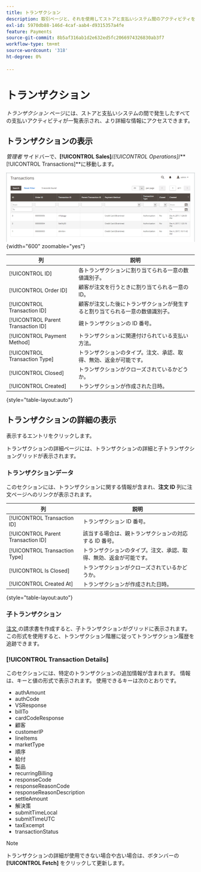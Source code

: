 ```yaml
---
title: トランザクション
description: 取引ページと、それを使用してストアと支払いシステム間のアクティビティを追跡する方法について説明します。
exl-id: 5970db88-146d-4caf-aab4-d9315357a4fe
feature: Payments
source-git-commit: 8b5af316ab1d2e632ed5fc2066974326830ab3f7
workflow-type: tm+mt
source-wordcount: '318'
ht-degree: 0%

---
```


# トランザクション

_トランザクション_ ページには、ストアと支払いシステムの間で発生したすべての支払いアクティビティが一覧表示され、より詳細な情報にアクセスできます。

## トランザクションの表示

_管理者_ サイドバーで、**[!UICONTROL Sales]**/_[!UICONTROL Operations]_/**[!UICONTROL Transactions]**に移動します。

![ 取引グリッド ](./assets/transactions.png){width="600" zoomable="yes"}

| 列 | 説明 |
|--- |--- |
| [!UICONTROL ID] | 各トランザクションに割り当てられる一意の数値識別子。 |
| [!UICONTROL Order ID] | 顧客が注文を行うときに割り当てられる一意の ID。 |
| [!UICONTROL Transaction ID] | 顧客が注文した後にトランザクションが発生すると割り当てられる一意の数値識別子。 |
| [!UICONTROL Parent Transaction ID] | 親トランザクションの ID 番号。 |
| [!UICONTROL Payment Method] | トランザクションに関連付けられている支払い方法。 |
| [!UICONTROL Transaction Type] | トランザクションのタイプ。注文、承認、取得、無効、返金が可能です。 |
| [!UICONTROL Closed] | トランザクションがクローズされているかどうか。 |
| [!UICONTROL Created] | トランザクションが作成された日時。 |

{style="table-layout:auto"}

## トランザクションの詳細の表示

表示するエントリをクリックします。

トランザクションの詳細ページには、トランザクションの詳細と子トランザクショングリッドが表示されます。

### トランザクションデータ

このセクションには、トランザクションに関する情報が含まれ、**注文 ID** 列に注文ページへのリンクが表示されます。

| 列 | 説明 |
|--- |--- |
| [!UICONTROL Transaction ID] | トランザクション ID 番号。 |
| [!UICONTROL Parent Transaction ID] | 該当する場合は、親トランザクションの対応する ID 番号。 |
| [!UICONTROL Transaction Type] | トランザクションのタイプ。注文、承認、取得、無効、返金が可能です。 |
| [!UICONTROL Is Closed] | トランザクションがクローズされているかどうか。 |
| [!UICONTROL Created At] | トランザクションが作成された日時。 |

{style="table-layout:auto"}

### 子トランザクション

[ 注文 ](orders.md) の請求書を作成すると、子トランザクションがグリッドに表示されます。 この形式を使用すると、トランザクション階層に従ってトランザクション履歴を追跡できます。

### [!UICONTROL Transaction Details]

このセクションには、特定のトランザクションの追加情報が含まれます。 情報は、キーと値の形式で表示されます。 使用できるキーは次のとおりです。

- authAmount
- authCode
- VSResponse
- billTo
- cardCodeResponse
- 顧客
- customerIP
- lineItems
- marketType
- 順序
- 給付
- 製品
- recurringBilling
- responseCode
- responseReasonCode
- responseReasonDescription
- settleAmount
- 解決策
- submitTimeLocal
- submitTimeUTC
- taxExcempt
- transactionStatus

>[!NOTE]
>
>トランザクションの詳細が使用できない場合や古い場合は、ボタンバーの **[!UICONTROL Fetch]** をクリックして更新します。
